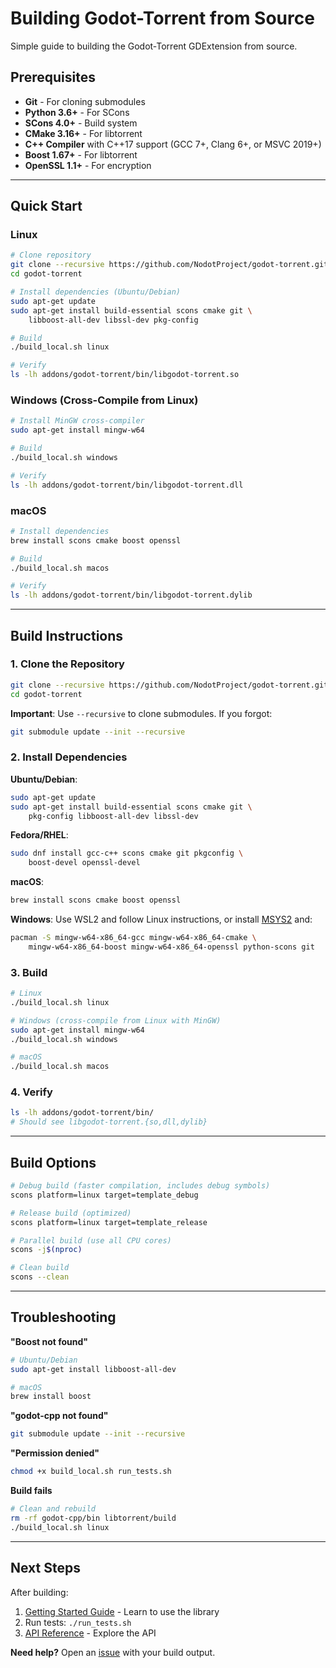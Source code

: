 # Building Godot-Torrent from Source

Simple guide to building the Godot-Torrent GDExtension from source.

## Prerequisites

- **Git** - For cloning submodules
- **Python 3.6+** - For SCons
- **SCons 4.0+** - Build system
- **CMake 3.16+** - For libtorrent
- **C++ Compiler** with C++17 support (GCC 7+, Clang 6+, or MSVC 2019+)
- **Boost 1.67+** - For libtorrent
- **OpenSSL 1.1+** - For encryption

---

## Quick Start

### Linux

```bash
# Clone repository
git clone --recursive https://github.com/NodotProject/godot-torrent.git
cd godot-torrent

# Install dependencies (Ubuntu/Debian)
sudo apt-get update
sudo apt-get install build-essential scons cmake git \
    libboost-all-dev libssl-dev pkg-config

# Build
./build_local.sh linux

# Verify
ls -lh addons/godot-torrent/bin/libgodot-torrent.so
```

### Windows (Cross-Compile from Linux)

```bash
# Install MinGW cross-compiler
sudo apt-get install mingw-w64

# Build
./build_local.sh windows

# Verify
ls -lh addons/godot-torrent/bin/libgodot-torrent.dll
```

### macOS

```bash
# Install dependencies
brew install scons cmake boost openssl

# Build
./build_local.sh macos

# Verify
ls -lh addons/godot-torrent/bin/libgodot-torrent.dylib
```

---

## Build Instructions

### 1. Clone the Repository

```bash
git clone --recursive https://github.com/NodotProject/godot-torrent.git
cd godot-torrent
```

**Important**: Use `--recursive` to clone submodules. If you forgot:
```bash
git submodule update --init --recursive
```

### 2. Install Dependencies

**Ubuntu/Debian**:
```bash
sudo apt-get update
sudo apt-get install build-essential scons cmake git \
    pkg-config libboost-all-dev libssl-dev
```

**Fedora/RHEL**:
```bash
sudo dnf install gcc-c++ scons cmake git pkgconfig \
    boost-devel openssl-devel
```

**macOS**:
```bash
brew install scons cmake boost openssl
```

**Windows**:
Use WSL2 and follow Linux instructions, or install [MSYS2](https://www.msys2.org/) and:
```bash
pacman -S mingw-w64-x86_64-gcc mingw-w64-x86_64-cmake \
    mingw-w64-x86_64-boost mingw-w64-x86_64-openssl python-scons git
```

### 3. Build

```bash
# Linux
./build_local.sh linux

# Windows (cross-compile from Linux with MinGW)
sudo apt-get install mingw-w64
./build_local.sh windows

# macOS
./build_local.sh macos
```

### 4. Verify

```bash
ls -lh addons/godot-torrent/bin/
# Should see libgodot-torrent.{so,dll,dylib}
```

---

## Build Options

```bash
# Debug build (faster compilation, includes debug symbols)
scons platform=linux target=template_debug

# Release build (optimized)
scons platform=linux target=template_release

# Parallel build (use all CPU cores)
scons -j$(nproc)

# Clean build
scons --clean
```

---

## Troubleshooting

**"Boost not found"**
```bash
# Ubuntu/Debian
sudo apt-get install libboost-all-dev

# macOS
brew install boost
```

**"godot-cpp not found"**
```bash
git submodule update --init --recursive
```

**"Permission denied"**
```bash
chmod +x build_local.sh run_tests.sh
```

**Build fails**
```bash
# Clean and rebuild
rm -rf godot-cpp/bin libtorrent/build
./build_local.sh linux
```

---

## Next Steps

After building:
1. [Getting Started Guide](getting-started.md) - Learn to use the library
2. Run tests: `./run_tests.sh`
3. [API Reference](api-reference.md) - Explore the API

**Need help?** Open an [issue](https://github.com/NodotProject/godot-torrent/issues) with your build output.
